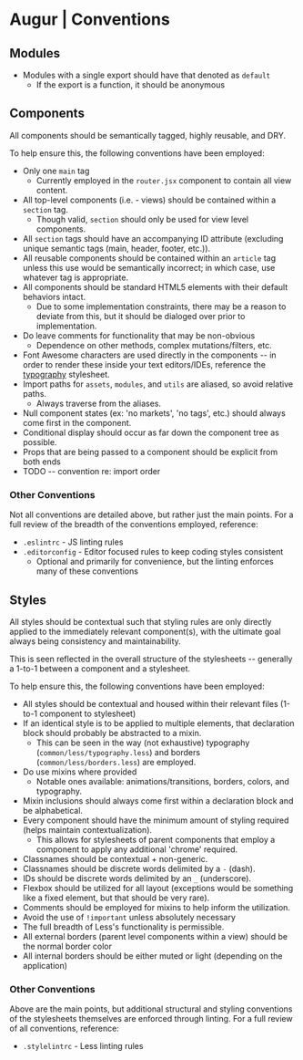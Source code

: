 # Augur | Conventions

## Modules

* Modules with a single export should have that denoted as `default`
  * If the export is a function, it should be anonymous

## Components
All components should be semantically tagged, highly reusable, and DRY.

To help ensure this, the following conventions have been employed:
* Only one `main` tag
  * Currently employed in the `router.jsx` component to contain all view content.
* All top-level components (i.e. - views) should be contained within a `section` tag.
  * Though valid, `section` should only be used for view level components.
* All `section` tags should have an accompanying ID attribute (excluding unique semantic tags (main, header, footer, etc.)).
* All reusable components should be contained within an `article` tag unless this use would be semantically incorrect; in which case, use whatever tag is appropriate.
* All components should be standard HTML5 elements with their default behaviors intact.
  * Due to some implementation constraints, there may be a reason to deviate from this, but it should be dialoged over prior to implementation.
* Do leave comments for functionality that may be non-obvious
  * Dependence on other methods, complex mutations/filters, etc.
* Font Awesome characters are used directly in the components -- in order to render these inside your text editors/IDEs, reference the [typography](../src/modules/common/less/typography.less) stylesheet.
* Import paths for `assets`, `modules`, and `utils` are aliased, so avoid relative paths.
  * Always traverse from the aliases.
* Null component states (ex: 'no markets', 'no tags', etc.) should always come first in the component.
* Conditional display should occur as far down the component tree as possible.
* Props that are being passed to a component should be explicit from both ends
* TODO -- convention re: import order

### Other Conventions
Not all conventions are detailed above, but rather just the main points.
For a full review of the breadth of the conventions employed, reference:

* `.eslintrc` - JS linting rules
* `.editorconfig` - Editor focused rules to keep coding styles consistent
  * Optional and primarily for convenience, but the linting enforces many of these conventions

## Styles
All styles should be contextual such that styling rules are only directly applied to the immediately relevant component(s), with the ultimate goal always being consistency and maintainability.

This is seen reflected in the overall structure of the stylesheets -- generally a 1-to-1 between a component and a stylesheet.

To help ensure this, the following conventions have been employed:
* All styles should be contextual and housed within their relevant files (1-to-1 component to stylesheet)
* If an identical style is to be applied to multiple elements, that declaration block should probably be abstracted to a mixin.
  * This can be seen in the way (not exhaustive) typography (`common/less/typography.less`) and borders (`common/less/borders.less`) are employed.
* Do use mixins where provided
  * Notable ones available: animations/transitions, borders, colors, and typography.
* Mixin inclusions should always come first within a declaration block and be alphabetical.
* Every component should have the minimum amount of styling required (helps maintain contextualization).
   * This allows for stylesheets of parent components that employ a component to apply any additional 'chrome' required.
* Classnames should be contextual + non-generic.
* Classnames should be discrete words delimited by a `-` (dash).
* IDs should be discrete words delimited by an `_` (underscore).
* Flexbox should be utilized for all layout (exceptions would be something like a fixed element, but that should be very rare).
* Comments should be employed for mixins to help inform the utilization.
* Avoid the use of `!important` unless absolutely necessary
* The full breadth of Less's functionality is permissible.
* All external borders (parent level components within a view) should be the normal border color
* All internal borders should be either muted or light (depending on the application)

### Other Conventions
Above are the main points, but additional structural and styling conventions of the stylesheets themselves are enforced through linting.
For a full review of all conventions, reference:

* `.stylelintrc` - Less linting rules
